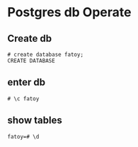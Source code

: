# Postgres db Operate

## Create db

```postgres
# create database fatoy;
CREATE DATABASE
```

## enter db

```postgres
# \c fatoy
```

## show tables

```postgres
fatoy=# \d
```

